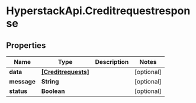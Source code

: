 # HyperstackApi.Creditrequestresponse

## Properties

Name | Type | Description | Notes
------------ | ------------- | ------------- | -------------
**data** | [**[Creditrequests]**](Creditrequests.md) |  | [optional] 
**message** | **String** |  | [optional] 
**status** | **Boolean** |  | [optional] 


